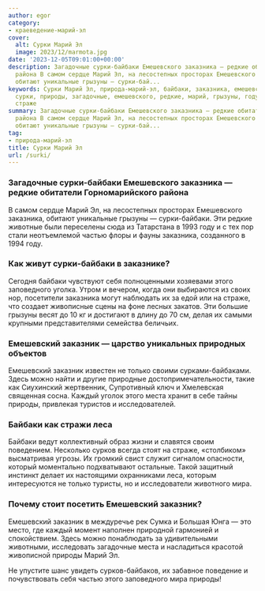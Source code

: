 ```yaml
---
author: egor
category:
- краеведение-марий-эл
cover:
  alt: Сурки Марий Эл
  image: 2023/12/marmota.jpg
date: '2023-12-05T09:01:00+00:00'
description: Загадочные сурки-байбаки Емешевского заказника — редкие обитатели Горномарийского
  района В самом сердце Марий Эл, на лесостепных просторах Емешевского заказника,
  обитают уникальные грызуны — сурки-бай...
keywords: Сурки Марий Эл, природа-марий-эл, байбаки, заказника, емешевский, заказник,
  сурки, природы, загадочные, емешевского, редкие, марий, грызуны, году, частью, заповедного,
  страже
summary: Загадочные сурки-байбаки Емешевского заказника — редкие обитатели Горномарийского
  района В самом сердце Марий Эл, на лесостепных просторах Емешевского заказника,
  обитают уникальные грызуны — сурки-бай...
tag:
- природа-марий-эл
title: Сурки Марий Эл
url: /surki/
---
```


### Загадочные сурки-байбаки Емешевского заказника — редкие обитатели Горномарийского района

В самом сердце Марий Эл, на лесостепных просторах Емешевского заказника, обитают уникальные грызуны — сурки-байбаки. Эти редкие животные были переселены сюда из Татарстана в 1993 году и с тех пор стали неотъемлемой частью флоры и фауны заказника, созданного в 1994 году.

### Как живут сурки-байбаки в заказнике?

Сегодня байбаки чувствуют себя полноценными хозяевами этого заповедного уголка. Утром и вечером, когда они выбираются из своих нор, посетители заказника могут наблюдать их за едой или на страже, что создает живописные сцены на фоне лесных закатов. Эти большие грызуны весят до 10 кг и достигают в длину до 70 см, делая их самыми крупными представителями семейства беличьих.

### Емешевский заказник — царство уникальных природных объектов

Емешевский заказник известен не только своими сурками-байбаками. Здесь можно найти и другие природные достопримечательности, такие как Сиухинский жертвенник, Супротивный ключ и Хмелевская священная сосна. Каждый уголок этого места хранит в себе тайны природы, привлекая туристов и исследователей.

### Байбаки как стражи леса

Байбаки ведут коллективный образ жизни и славятся своим поведением. Несколько сурков всегда стоят на страже, «столбиком» высматривая угрозы. Их громкий свист служит сигналом опасности, который моментально подхватывают остальные. Такой защитный инстинкт делает их настоящими охранниками леса, которым интересуются не только туристы, но и исследователи животного мира.

### Почему стоит посетить Емешевский заказник?

Емешевский заказник в междуречье рек Сумка и Большая Юнга — это место, где каждый момент наполнен природной гармонией и спокойствием. Здесь можно понаблюдать за удивительными животными, исследовать загадочные места и насладиться красотой живописной природы Марий Эл.

Не упустите шанс увидеть сурков-байбаков, их забавное поведение и почувствовать себя частью этого заповедного мира природы!